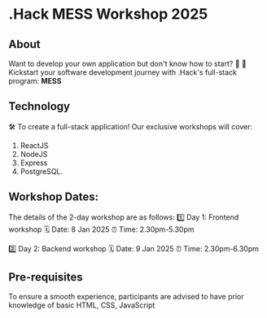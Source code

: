 # .Hack MESS Workshop 2025

## About

Want to develop your own application but don't know how to start? 🤔
🚀 Kickstart your software development journey with .Hack's full-stack program: **MESS**

## Technology

🛠 To create a full-stack application! Our exclusive workshops will cover:

1. ReactJS
2. NodeJS
3. Express
4. PostgreSQL.

## Workshop Dates:

The details of the 2-day workshop are as follows:
1️⃣ Day 1: Frontend workshop
🗓 Date: 8 Jan 2025
⏰ Time: 2.30pm-5.30pm

2️⃣ Day 2: Backend workshop
🗓 Date: 9 Jan 2025
⏰ Time: 2.30pm-6.30pm

## Pre-requisites

To ensure a smooth experience, participants are advised to have prior knowledge of basic HTML, CSS, JavaScript
